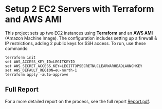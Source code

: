 
# **Setup 2 EC2 Servers with Terraform and AWS AMI**

This project sets up two EC2 instances using **Terraform** and an **AWS AMI** (Amazon Machine Image). The configuration includes setting up a firewall & IP restrictions, adding 2 public keys for SSH access. To run, use these commands:
```
terraform init
set AWS_ACCESS_KEY_ID=LEGITKEYID
set AWS_SECRET_ACCESS_KEY=LEGITTOPSECRETNUCLEARWARHEADLAUNCHKEY
set AWS_DEFAULT_REGION=eu-north-1
terraform apply -auto-approve
```

## Full Report

For a more detailed report on the process, see the full report [Report.pdf](Report.pdf).

